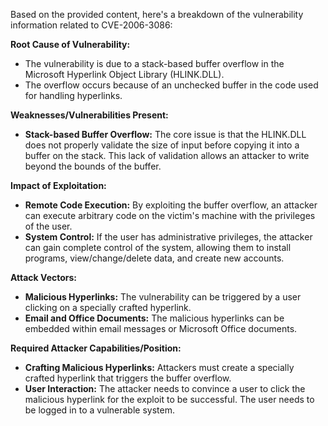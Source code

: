 Based on the provided content, here's a breakdown of the vulnerability information related to CVE-2006-3086:

**Root Cause of Vulnerability:**

*   The vulnerability is due to a stack-based buffer overflow in the Microsoft Hyperlink Object Library (HLINK.DLL).
*   The overflow occurs because of an unchecked buffer in the code used for handling hyperlinks.

**Weaknesses/Vulnerabilities Present:**

*   **Stack-based Buffer Overflow:** The core issue is that the HLINK.DLL does not properly validate the size of input before copying it into a buffer on the stack. This lack of validation allows an attacker to write beyond the bounds of the buffer.

**Impact of Exploitation:**

*   **Remote Code Execution:** By exploiting the buffer overflow, an attacker can execute arbitrary code on the victim's machine with the privileges of the user.
*   **System Control:** If the user has administrative privileges, the attacker can gain complete control of the system, allowing them to install programs, view/change/delete data, and create new accounts.

**Attack Vectors:**

*   **Malicious Hyperlinks:** The vulnerability can be triggered by a user clicking on a specially crafted hyperlink.
*   **Email and Office Documents:** The malicious hyperlinks can be embedded within email messages or Microsoft Office documents.

**Required Attacker Capabilities/Position:**

*   **Crafting Malicious Hyperlinks:** Attackers must create a specially crafted hyperlink that triggers the buffer overflow.
*   **User Interaction:** The attacker needs to convince a user to click the malicious hyperlink for the exploit to be successful. The user needs to be logged in to a vulnerable system.